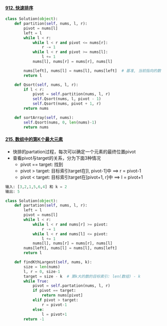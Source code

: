 #### [912. 快速排序](https://leetcode-cn.com/problems/sort-an-array/)

```python
class Solution(object):
    def partition(self, nums, l, r):
        pivot = nums[l]
        left = l
        while l < r:
            while l < r and pivot <= nums[r]:
                r -= 1
            while l < r and pivot >= nums[l]:
                l += 1
            nums[l], nums[r] = nums[r], nums[l]

        nums[left], nums[l] = nums[l], nums[left]  # 基准, 当前指向的数
        return l

    def Qsort(self, nums, l, r):
        if l < r:
            pivot = self.partition(nums, l, r)
            self.Qsort(nums, l, pivot - 1)
            self.Qsort(nums, pivot + 1, r)
        return nums

    def sortArray(self, nums):
        self.Qsort(nums, 0, len(nums)-1)
        return nums
```

#### [215. 数组中的第K个最大元素](https://leetcode-cn.com/problems/kth-largest-element-in-an-array/)

- 快排的partation过程，每次可以确定一个元素的最终位置pivot
- 查看pivot与target的关系，分为下面3种情况
  - pivot == target: 找到
  - pivot > target: 目标索引target在[l, pivot-1]中 ==> r = pivot-1
  - pivot < target: 目标索引target在[pivot+1, r]中 ==> l = pivot+1

```python
输入: [3,2,1,5,6,4] 和 k = 2
输出: 5
```

```python
class Solution(object):
    def partation(self, nums, l, r):
        left = l
        pivot = nums[l]
        while l < r:
            while l < r and nums[r] >= pivot:
                r -= 1
            while l < r and nums[l] <= pivot:
                l += 1
            nums[l], nums[r] = nums[r], nums[l]
        nums[left], nums[l] = nums[l], nums[left]
        return l

    def findKthLargest(self, nums, k):
        size = len(nums)
        l, r = 0, size-1
        target = size - k  # 第k大的数的目标索引: len(数组) - k
        while True:
            pivot = self.partation(nums, l, r)
            if pivot == target:
                return nums[pivot]
            elif pivot > target:
                r = pivot-1
            else:
                l = pivot+1
		return -1
```

